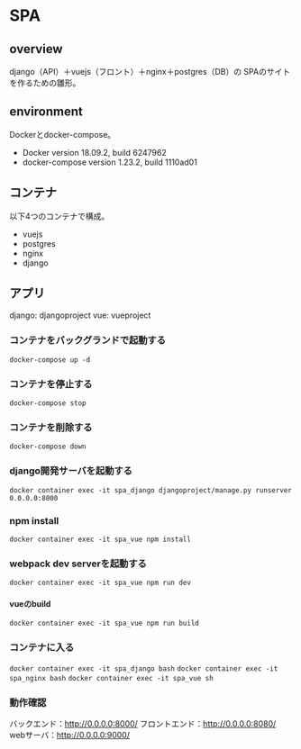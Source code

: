 # SPA

## overview
django（API）＋vuejs（フロント）＋nginx＋postgres（DB）の
SPAのサイトを作るための雛形。

## environment
Dockerとdocker-compose。
- Docker version 18.09.2, build 6247962
- docker-compose version 1.23.2, build 1110ad01

## コンテナ
以下4つのコンテナで構成。
 - vuejs
 - postgres
 - nginx
 - django

## アプリ
django: djangoproject
vue: vueproject

### コンテナをバックグランドで起動する
`docker-compose up -d`

### コンテナを停止する
`docker-compose stop`

### コンテナを削除する
`docker-compose down`

### django開発サーバを起動する
`docker container exec -it spa_django djangoproject/manage.py runserver 0.0.0.0:8000`

### npm install
`docker container exec -it spa_vue npm install`

### webpack dev serverを起動する
`docker container exec -it spa_vue npm run dev`

#### vueのbuild
`docker container exec -it spa_vue npm run build`

### コンテナに入る
`docker container exec -it spa_django bash`
`docker container exec -it spa_nginx bash`
`docker container exec -it spa_vue sh`

### 動作確認
バックエンド：http://0.0.0.0:8000/
フロントエンド：http://0.0.0.0:8080/
webサーバ：http://0.0.0.0:9000/
